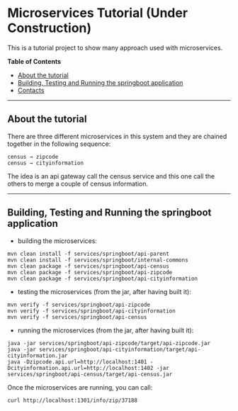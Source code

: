 # Microservices Tutorial (Under Construction)

This is a tutorial project to show many approach used with microservices.

**Table of Contents**
* [About the tutorial](#about-the-tutorial)
* [Building, Testing and Running the springboot application](#building-testing-and-running-the-springboot-application)
* [Contacts](#contacts)

***

## About the tutorial

There are three different microservices in this system and they are chained together in the following sequence:

```
census → zipcode
census → cityinformation
```

The idea is an api gateway call the census service and this one call the others to merge a couple of census information.

***

## Building, Testing and Running the springboot application

* building the microservices:
```
mvn clean install -f services/springboot/api-parent
mvn clean install -f services/springboot/internal-commons
mvn clean package -f services/springboot/api-census
mvn clean package -f services/springboot/api-zipcode
mvn clean package -f services/springboot/api-cityinformation
```
* testing the microservices (from the jar, after having built it):
```
mvn verify -f services/springboot/api-zipcode
mvn verify -f services/springboot/api-cityinformation
mvn verify -f services/springboot/api-census
```
* running the microservices (from the jar, after having built it):
```
java -jar services/springboot/api-zipcode/target/api-zipcode.jar
java -jar services/springboot/api-cityinformation/target/api-cityinformation.jar
java -Dzipcode.api.url=http://localhost:1401 -Dcityinformation.api.url=http://localhost:1402 -jar services/springboot/api-census/target/api-census.jar
```

Once the microservices are running, you can call:
```
curl http://localhost:1301/info/zip/37188
```

